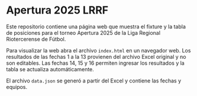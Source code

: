 # Apertura 2025 LRRF

Este repositorio contiene una página web que muestra el fixture y la tabla de posiciones
para el torneo Apertura 2025 de la Liga Regional Riotercerense de Fútbol.

Para visualizar la web abra el archivo `index.html` en un navegador web. Los resultados
de las fechas 1 a la 13 provienen del archivo Excel original y no son editables. Las
fechas 14, 15 y 16 permiten ingresar los resultados y la tabla se actualiza automáticamente.

El archivo `data.json` se generó a partir del Excel y contiene las fechas y equipos.

